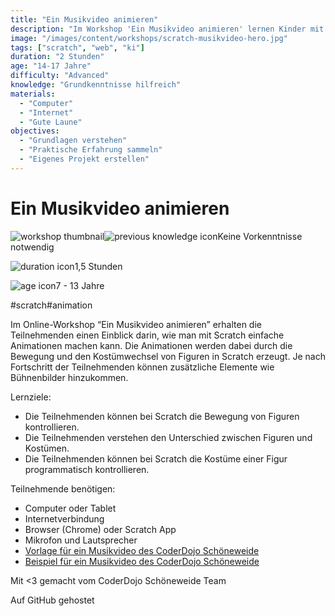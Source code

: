 ```yaml
---
title: "Ein Musikvideo animieren"
description: "Im Workshop 'Ein Musikvideo animieren' lernen Kinder mit Scratch, wie sie Figuren und Kostüme für ihre eigenen Musikvideos gestalten und animieren können."
image: "/images/content/workshops/scratch-musikvideo-hero.jpg"
tags: ["scratch", "web", "ki"]
duration: "2 Stunden"
age: "14-17 Jahre"
difficulty: "Advanced"
knowledge: "Grundkenntnisse hilfreich"
materials:
  - "Computer"
  - "Internet"
  - "Gute Laune"
objectives:
  - "Grundlagen verstehen"
  - "Praktische Erfahrung sammeln"
  - "Eigenes Projekt erstellen"
---
```


# Ein Musikvideo animieren

![workshop thumbnail](/de/workshops/scratch-musikvideo/musikvideo.png)![previous knowledge icon](/images/knowledge.svg)Keine Vorkenntnisse notwendig

![duration icon](/images/clock.svg)1,5 Stunden

![age icon](/images/user.svg)7 - 13 Jahre

#scratch#animation

Im Online-Workshop “Ein Musikvideo animieren” erhalten die Teilnehmenden einen Einblick darin, wie man mit Scratch einfache Animationen machen kann. Die Animationen werden dabei durch die Bewegung und den Kostümwechsel von Figuren in Scratch erzeugt. Je nach Fortschritt der Teilnehmenden können zusätzliche Elemente wie Bühnenbilder hinzukommen.

Lernziele:

- Die Teilnehmenden können bei Scratch die Bewegung von Figuren kontrollieren.
- Die Teilnehmenden verstehen den Unterschied zwischen Figuren und Kostümen.
- Die Teilnehmenden können bei Scratch die Kostüme einer Figur programmatisch kontrollieren.

Teilnehmende benötigen:

- Computer oder Tablet
- Internetverbindung
- Browser (Chrome) oder Scratch App
- Mikrofon und Lautsprecher
- [Vorlage für ein Musikvideo des CoderDojo Schöneweide](https://scratch.mit.edu/projects/455688484/)
- [Beispiel für ein Musikvideo des CoderDojo Schöneweide](https://scratch.mit.edu/projects/108609859/)

Mit <3 gemacht vom CoderDojo Schöneweide Team

Auf GitHub gehostet

